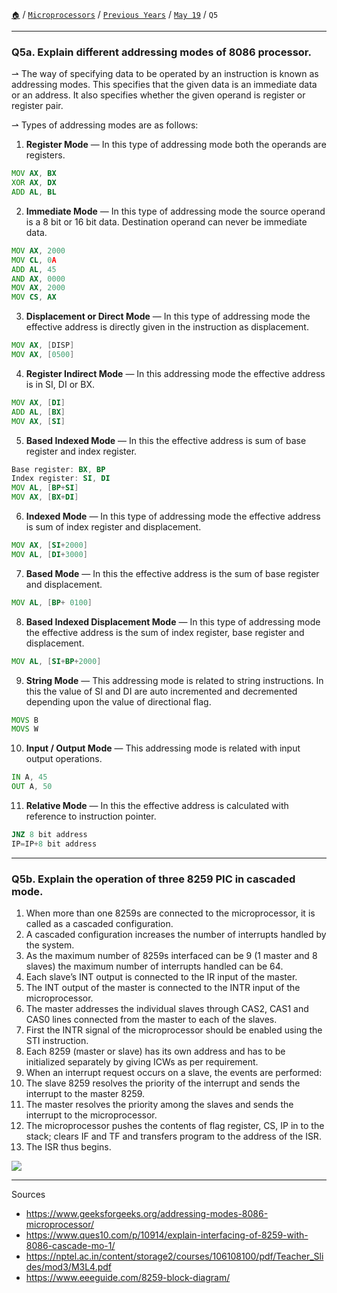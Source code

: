 [`🏠`](/) / [`Microprocessors`](/mp/) / [`Previous Years`](/mp/previous-years/) / [`May 19`](/mp/previous-years/may-19/) / `Q5`
 
<hr />

### Q5a. Explain different addressing modes of 8086 processor.

⇀ The way of specifying data to be operated by an instruction is known as addressing modes. 
This specifies that the given data is an immediate data or an address. 
It also specifies whether the given operand is register or register pair.

⇀ Types of addressing modes are as follows:

1. **Register Mode** — In this type of addressing mode both the operands are registers.

```asm
MOV AX, BX
XOR AX, DX
ADD AL, BL
```

2. **Immediate Mode** — In this type of addressing mode the source operand is a 8 bit or 16 bit data. 
Destination operand can never be immediate data.

```asm
MOV AX, 2000
MOV CL, 0A
ADD AL, 45
AND AX, 0000
MOV AX, 2000
MOV CS, AX
```

3. **Displacement or Direct Mode** — In this type of addressing mode the effective address is 
directly given in the instruction as displacement.

```asm
MOV AX, [DISP]
MOV AX, [0500]
```

4. **Register Indirect Mode** — In this addressing mode the effective address is in SI, DI or BX.

```asm
MOV AX, [DI]
ADD AL, [BX]
MOV AX, [SI]
```

5. **Based Indexed Mode** — In this the effective address is sum of base register and index register.

```asm
Base register: BX, BP
Index register: SI, DI
MOV AL, [BP+SI]
MOV AX, [BX+DI]
```

6. **Indexed Mode** — In this type of addressing mode the effective address is sum of 
index register and displacement.

```asm
MOV AX, [SI+2000]
MOV AL, [DI+3000]
```

7. **Based Mode** — In this the effective address is the sum of base register and displacement.

```asm
MOV AL, [BP+ 0100]
```

8. **Based Indexed Displacement Mode** — In this type of addressing mode the effective address is 
the sum of index register, base register and displacement.

```asm
MOV AL, [SI+BP+2000] 
```

9. **String Mode** — This addressing mode is related to string instructions. 
In this the value of SI and DI are auto incremented and decremented depending 
upon the value of directional flag.

```asm
MOVS B
MOVS W
```

10. **Input / Output Mode** — This addressing mode is related with input output operations.

```asm
IN A, 45
OUT A, 50
```

11. **Relative Mode** — In this the effective address is calculated with reference to 
instruction pointer.

```asm
JNZ 8 bit address
IP=IP+8 bit address
```

<hr />

### Q5b. Explain the operation of three 8259 PIC in cascaded mode.

1. When more than one 8259s are connected to the microprocessor, it is called as a cascaded configuration.
2. A cascaded configuration increases the number of interrupts handled by the system.
3. As the maximum number of 8259s interfaced can be 9 (1 master and 8 slaves) the maximum number of interrupts handled can be 64.
4. Each slave’s INT output is connected to the IR input of the master.
5. The INT output of the master is connected to the INTR input of the microprocessor.
6. The master addresses the individual slaves through CAS2, CAS1 and CAS0 lines connected from the master to each of the slaves.
7. First the INTR signal of the microprocessor should be enabled using the STI instruction.
8. Each 8259 (master or slave) has its own address and has to be initialized separately by giving ICWs as per requirement.
9. When an interrupt request occurs on a slave, the events are performed:
10. The slave 8259 resolves the priority of the interrupt and sends the interrupt to the master 8259.
11. The master resolves the priority among the slaves and sends the interrupt to the microprocessor.
12. The microprocessor pushes the contents of flag register, CS, IP in to the stack; clears IF and TF and transfers program to the address of the ISR.
13. The ISR thus begins.

![](https://i.imgur.com/mIhCjXR.jpg)

<hr />

Sources

* https://www.geeksforgeeks.org/addressing-modes-8086-microprocessor/
* https://www.ques10.com/p/10914/explain-interfacing-of-8259-with-8086-cascade-mo-1/
* https://nptel.ac.in/content/storage2/courses/106108100/pdf/Teacher_Slides/mod3/M3L4.pdf
* https://www.eeeguide.com/8259-block-diagram/
